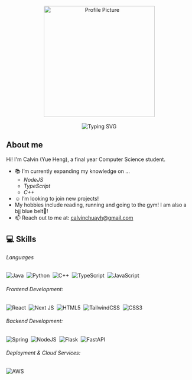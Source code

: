 <p align="center">
  <img src="https://private-user-images.githubusercontent.com/126031516/455992824-1fd30f9e-5ba2-45f6-bb7c-2a54d2778c76.png?jwt=eyJhbGciOiJIUzI1NiIsInR5cCI6IkpXVCJ9.eyJpc3MiOiJnaXRodWIuY29tIiwiYXVkIjoicmF3LmdpdGh1YnVzZXJjb250ZW50LmNvbSIsImtleSI6ImtleTUiLCJleHAiOjE3NTAxNjM0NTUsIm5iZiI6MTc1MDE2MzE1NSwicGF0aCI6Ii8xMjYwMzE1MTYvNDU1OTkyODI0LTFmZDMwZjllLTViYTItNDVmNi1iYjdjLTJhNTRkMjc3OGM3Ni5wbmc_WC1BbXotQWxnb3JpdGhtPUFXUzQtSE1BQy1TSEEyNTYmWC1BbXotQ3JlZGVudGlhbD1BS0lBVkNPRFlMU0E1M1BRSzRaQSUyRjIwMjUwNjE3JTJGdXMtZWFzdC0xJTJGczMlMkZhd3M0X3JlcXVlc3QmWC1BbXotRGF0ZT0yMDI1MDYxN1QxMjI1NTVaJlgtQW16LUV4cGlyZXM9MzAwJlgtQW16LVNpZ25hdHVyZT04MzJkMDhiNjFmNmNmNDZhZDE1YzNkOTU3NTM3N2ViOTllYTZmMmI5NDA3MzhiYzIyYjk5ZDRiN2EzOTYzYTA2JlgtQW16LVNpZ25lZEhlYWRlcnM9aG9zdCJ9._GiCJRvobxhV2o1pu3CRArFAHQdnVXWjz7VnnlInrUw" width="300" alt="Profile Picture" />
  <br/>
  <br/>
  <img src="https://readme-typing-svg.herokuapp.com?font=Fira+Code&size=25&pause=1000&width=435&lines=Hi!+I'm+Calvin+(Yue+Heng)!" alt="Typing SVG" />
</p>

## About me
Hi! I'm Calvin (Yue Heng), a final year Computer Science student.
- :books: I’m currently expanding my knowledge on ...
  - *NodeJS*
  - *TypeScript*
  - *C++*
- :relaxed: I’m looking to join new projects!
- My hobbies include reading, running and going to the gym! I am also a bjj blue belt🥋!
- 📫 Reach out to me at: <a href="calvinchuayh@gmail.com">calvinchuayh@gmail.com</a>

## 💻 Skills

###### Languages
![Java](https://img.shields.io/badge/java-ED8B00?style=for-the-badge&logo=openjdk&logoColor=white)&nbsp;
![Python](https://img.shields.io/badge/python-3670A0?style=for-the-badge&logo=python&logoColor=ffdd54)&nbsp;
![C++](https://img.shields.io/badge/c++-00599C?style=for-the-badge&logo=c%2B%2B&logoColor=white)&nbsp;
![TypeScript](https://img.shields.io/badge/typescript-%23007ACC.svg?style=for-the-badge&logo=typescript&logoColor=white)&nbsp;
![JavaScript](https://img.shields.io/badge/javascript-F7DF1E?style=for-the-badge&logo=javascript&logoColor=black)&nbsp;

###### Frontend Development:
![React](https://img.shields.io/badge/react-%2320232a.svg?style=for-the-badge&logo=react&logoColor=%2361DAFB)&nbsp;
![Next JS](https://img.shields.io/badge/Next-black?style=for-the-badge&logo=next.js&logoColor=white)&nbsp;
![HTML5](https://img.shields.io/badge/html5-%23E34F26.svg?style=for-the-badge&logo=html5&logoColor=white)&nbsp;
![TailwindCSS](https://img.shields.io/badge/tailwindcss-%2338B2AC.svg?style=for-the-badge&logo=tailwind-css&logoColor=white)&nbsp;
![CSS3](https://img.shields.io/badge/css3-%231572B6.svg?style=for-the-badge&logo=css3&logoColor=white)&nbsp;

###### Backend Development:
![Spring](https://img.shields.io/badge/spring-%236DB33F.svg?style=for-the-badge&logo=spring&logoColor=white)&nbsp;
![NodeJS](https://img.shields.io/badge/node.js-6DA55F?style=for-the-badge&logo=node.js&logoColor=white)&nbsp;
![Flask](https://img.shields.io/badge/flask-%23000.svg?style=for-the-badge&logo=flask&logoColor=white)&nbsp;
![FastAPI](https://img.shields.io/badge/FastAPI-005571?style=for-the-badge&logo=fastapi&logoColor=white)

###### Deployment & Cloud Services:
![AWS](https://img.shields.io/badge/AWS-%23FF9900.svg?style=for-the-badge&logo=amazon-aws&logoColor=white)&nbsp;


<!--
**CalvinChuaYH/CalvinChuaYH** is a ✨ _special_ ✨ repository because its `README.md` (this file) appears on your GitHub profile.

Here are some ideas to get you started:

- 🔭 I’m currently working on ...
- 🌱 I’m currently learning ...
- 👯 I’m looking to collaborate on ...
- 🤔 I’m looking for help with ...
- 💬 Ask me about ...
- 📫 How to reach me: ...
- 😄 Pronouns: ...
- ⚡ Fun fact: ...
-->
